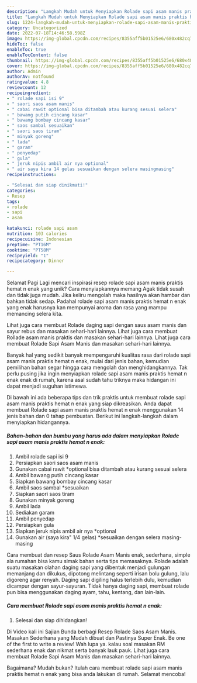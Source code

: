 ```yaml
---
description: "Langkah Mudah untuk Menyiapkan Rolade sapi asam manis praktis hemat n enak yang Lezat Sekali"
title: "Langkah Mudah untuk Menyiapkan Rolade sapi asam manis praktis hemat n enak yang Lezat Sekali"
slug: 1224-langkah-mudah-untuk-menyiapkan-rolade-sapi-asam-manis-praktis-hemat-n-enak-yang-lezat-sekali
category: Uncategorized
date: 2022-07-18T14:46:58.598Z
image: https://img-global.cpcdn.com/recipes/8355aff5b01525e6/680x482cq70/rolade-sapi-asam-manis-praktis-hemat-n-enak-foto-resep-utama.jpg
hideToc: false
enableToc: true
enableTocContent: false
thumbnail: https://img-global.cpcdn.com/recipes/8355aff5b01525e6/680x482cq70/rolade-sapi-asam-manis-praktis-hemat-n-enak-foto-resep-utama.jpg
cover: https://img-global.cpcdn.com/recipes/8355aff5b01525e6/680x482cq70/rolade-sapi-asam-manis-praktis-hemat-n-enak-foto-resep-utama.jpg
author: Admin
authorAv: notfound
ratingvalue: 4.8
reviewcount: 12
recipeingredient:
- " rolade sapi isi 9"
- " saori saos asam manis"
- " cabai rawit optional bisa ditambah atau kurang sesuai selera"
- " bawang putih cincang kasar"
- " bawang bombay cincang kasar"
- " saos sambal sesuaikan"
- " saori saos tiram"
- " minyak goreng"
- " lada"
- " garam"
- " penyedap"
- " gula"
- " jeruk nipis ambil air nya optional"
- " air saya kira 14 gelas sesuaikan dengan selera masingmasing"
recipeinstructions:

- "Selesai dan siap dinikmati!"
categories:
- Resep
tags:
- rolade
- sapi
- asam

katakunci: rolade sapi asam 
nutrition: 103 calories
recipecuisine: Indonesian
preptime: "PT16M"
cooktime: "PT58M"
recipeyield: "1"
recipecategory: Dinner

---
```



Selamat Pagi Lagi mencari inspirasi resep rolade sapi asam manis praktis hemat n enak yang unik? Cara menyiapkannya memang Agak tidak susah dan tidak juga mudah. Jika keliru mengolah maka hasilnya akan hambar dan bahkan tidak sedap. Padahal rolade sapi asam manis praktis hemat n enak yang enak harusnya kan mempunyai aroma dan rasa yang mampu memancing selera kita.


Lihat juga cara membuat Rolade daging sapi dengan saus asam manis dan sayur rebus dan masakan sehari-hari lainnya. Lihat juga cara membuat Rollade asam manis praktis dan masakan sehari-hari lainnya. Lihat juga cara membuat Rolade Sapi Asam Manis dan masakan sehari-hari lainnya.

Banyak hal yang sedikit banyak mempengaruhi kualitas rasa dari rolade sapi asam manis praktis hemat n enak, mulai dari jenis bahan, kemudian pemilihan bahan segar hingga cara mengolah dan menghidangkannya. Tak perlu pusing jika ingin menyiapkan rolade sapi asam manis praktis hemat n enak enak di rumah, karena asal sudah tahu triknya maka hidangan ini dapat menjadi suguhan istimewa.


Di bawah ini ada beberapa tips dan trik praktis untuk membuat rolade sapi asam manis praktis hemat n enak yang siap dikreasikan. Anda dapat membuat Rolade sapi asam manis praktis hemat n enak menggunakan 14 jenis bahan dan 0 tahap pembuatan. Berikut ini langkah-langkah dalam menyiapkan hidangannya.

<!--inarticleads1-->

##### Bahan-bahan dan bumbu yang harus ada dalam menyiapkan Rolade sapi asam manis praktis hemat n enak:

1. Ambil  rolade sapi isi 9
1. Persiapkan  saori saos asam manis
1. Gunakan  cabai rawit *optional bisa ditambah atau kurang sesuai selera
1. Ambil  bawang putih cincang kasar
1. Siapkan  bawang bombay cincang kasar
1. Ambil  saos sambal *sesuaikan
1. Siapkan  saori saos tiram
1. Gunakan  minyak goreng
1. Ambil  lada
1. Sediakan  garam
1. Ambil  penyedap
1. Persiapkan  gula
1. Siapkan  jeruk nipis ambil air nya *optional
1. Gunakan  air (saya kira&#34; 1/4 gelas) *sesuaikan dengan selera masing-masing


Cara membuat dan resep Saus Rolade Asam Manis enak, sederhana, simple ala rumahan bisa kamu simak bahan serta tips memasaknya. Rolade adalah suatu masakan olahan daging sapi yang dibentuk menjadi gulungan memanjang dan dikukus, dipotong melintang seperti irisan bolu gulung, lalu digoreng agar renyah. Daging sapi digiling halus terlebih dulu, kemudian dicampur dengan sayur-sayuran. Tidak hanya daging sapi, membuat rolade pun bisa menggunakan daging ayam, tahu, kentang, dan lain-lain. 

<!--inarticleads2-->

##### Cara membuat Rolade sapi asam manis praktis hemat n enak:


1. Selesai dan siap dihidangkan!

Di Video kali ini Sajian Bunda berbagi Resep Rolade Saos Asam Manis. Masakan Sederhana yang Mudah dibuat dan Pastinya Super Enak. Be one of the first to write a review! Wah lupa ya. kalau soal masakan RM sederhana enak dan nikmat serta banyak lauk pauk. Lihat juga cara membuat Rolade Sapi Asam Manis dan masakan sehari-hari lainnya. 

Bagaimana? Mudah bukan? Itulah cara membuat rolade sapi asam manis praktis hemat n enak yang bisa anda lakukan di rumah. Selamat mencoba!
